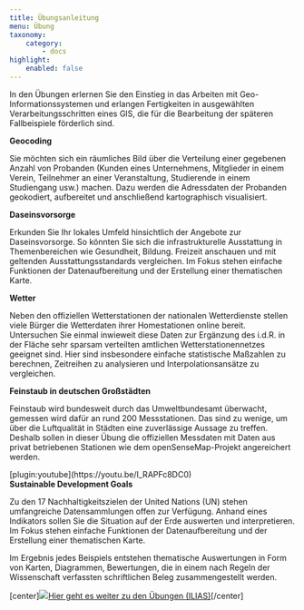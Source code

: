 ```yaml
---
title: Übungsanleitung
menu: Übung
taxonomy:
    category:
        - docs
highlight:
    enabled: false
---
```

In den Übungen erlernen Sie den Einstieg in das Arbeiten mit Geo-Informationssystemen und erlangen Fertigkeiten in ausgewählten Verarbeitungsschritten eines GIS, die für die Bearbeitung der späteren Fallbeispiele förderlich sind. 

<div class="row align-items-center">
    <div class="col-sm-3" markdown="1"></div>
    <div class="col-sm-9">
        <strong>Geocoding</strong>
        <p class="text-justify">Sie möchten sich ein räumliches Bild über die Verteilung einer gegebenen Anzahl von Probanden (Kunden eines Unternehmens, Mitglieder in einem Verein, Teilnehmer an einer Veranstaltung, Studierende in einem Studiengang usw.) machen. Dazu werden die Adressdaten der Probanden geokodiert, aufbereitet und anschließend kartographisch visualisiert.</p>
    </div>
</div>

<div class="row align-items-center">
    <div class="col-sm-3" markdown="1"></div>
    <div class="col-sm-9">
        <strong>Daseinsvorsorge</strong>
        <p class="text-justify">Erkunden Sie Ihr lokales Umfeld hinsichtlich der Angebote zur Daseinsvorsorge. So könnten Sie sich die infrastrukturelle Ausstattung in Themenbereichen wie Gesundheit, Bildung. Freizeit anschauen und mit geltenden Ausstattungsstandards vergleichen. Im Fokus stehen einfache Funktionen der Datenaufbereitung und der Erstellung einer thematischen Karte.</p>
    </div>
</div>

<div class="row align-items-center">
    <div class="col-sm-3" markdown="1"></div>
    <div class="col-sm-9">
        <strong>Wetter</strong>
        <p class="text-justify">Neben den offiziellen Wetterstationen der nationalen Wetterdienste stellen viele Bürger die Wetterdaten ihrer Homestationen online bereit. Untersuchen Sie einmal inwieweit diese Daten zur Ergänzung des i.d.R. in der Fläche sehr sparsam verteilten amtlichen Wetterstationennetzes geeignet sind. Hier sind insbesondere einfache statistische Maßzahlen zu berechnen, Zeitreihen zu analysieren und Interpolationsansätze zu vergleichen.</p>
    </div>
</div>

<div class="row align-items-center">
    <div class="col-sm-3" markdown="1"></div>
    <div class="col-sm-9">
        <strong>Feinstaub in deutschen Großstädten</strong>
        <p class="text-justify">Feinstaub wird bundesweit durch das Umweltbundesamt überwacht, gemessen wird dafür an rund 200 Messstationen. Das sind zu wenige, um über die Luftqualität in Städten eine zuverlässige Aussage zu treffen. Deshalb sollen in dieser Übung die offiziellen Messdaten mit Daten aus privat betriebenen Stationen wie dem openSenseMap-Projekt angereichert werden.</p>
    </div>
</div>

<div class="row align-items-center">
    <div class="col-sm-3" markdown="1">[plugin:youtube](https://youtu.be/I_RAPFc8DC0)</div>
    <div class="col-sm-9">
        <strong>Sustainable Development Goals</strong>
        <p class="text-justify">Zu den 17 Nachhaltigkeitszielen der United Nations (UN) stehen umfangreiche Datensammlungen offen zur Verfügung. Anhand eines Indikators sollen Sie die Situation auf der Erde auswerten und interpretieren. Im Fokus stehen einfache Funktionen der Datenaufbereitung und der Erstellung einer thematischen Karte.</p>
    </div>
</div>

Im Ergebnis jedes Beispiels entstehen thematische Auswertungen in Form von Karten, Diagrammen, Bewertungen, die in einem nach Regeln der Wissenschaft verfassten schriftlichen Beleg zusammengestellt werden.

[center]<a href="https://ilias.opengeoedu.de/ilias/goto.php?target=crs_242&client_id=opengeoedu" markdown="1" target="_blank">![](/images/exercise.png?resize=200)Hier geht es weiter zu den Übungen (ILIAS)</a>[/center]
